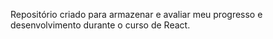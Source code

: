 Repositório criado para armazenar e avaliar meu progresso e desenvolvimento durante o curso de React.